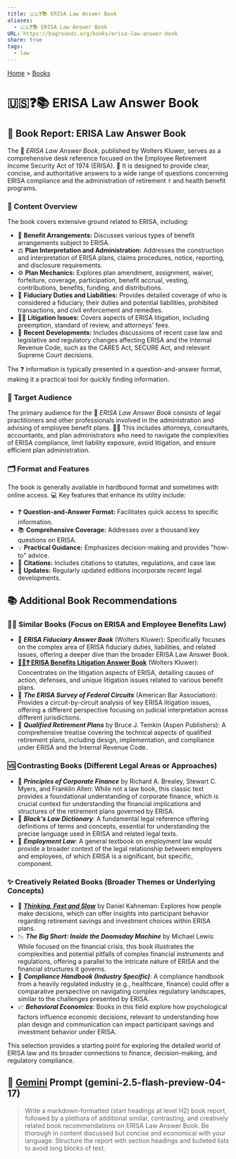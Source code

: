 ```yaml
---
title: 🇺🇸❓📚 ERISA Law Answer Book
aliases:
  - 🇺🇸❓📚 ERISA Law Answer Book
URL: https://bagrounds.org/books/erisa-law-answer-book
share: true
tags:
  - law
---
```

[Home](../index.md) > [Books](./index.md)  
# 🇺🇸❓📚 ERISA Law Answer Book  
## 📖 Book Report: ERISA Law Answer Book  
  
The 💼 *ERISA Law Answer Book*, published by Wolters Kluwer, serves as a comprehensive desk reference focused on the Employee Retirement Income Security Act of 1974 (ERISA). 📝 It is designed to provide clear, concise, and authoritative answers to a wide range of questions concerning ERISA compliance and the administration of retirement ⚕️ and health benefit programs.  
  
### 📑 Content Overview  
  
The book covers extensive ground related to ERISA, including:  
  
* 🤝 **Benefit Arrangements:** Discusses various types of benefit arrangements subject to ERISA.  
* ⚖️ **Plan Interpretation and Administration:** Addresses the construction and interpretation of ERISA plans, claims procedures, notice, reporting, and disclosure requirements.  
* ⚙️ **Plan Mechanics:** Explores plan amendment, assignment, waiver, forfeiture, coverage, participation, benefit accrual, vesting, contributions, benefits, funding, and distributions.  
* 👮 **Fiduciary Duties and Liabilities:** Provides detailed coverage of who is considered a fiduciary, their duties and potential liabilities, prohibited transactions, and civil enforcement and remedies.  
* 👨‍⚖️ **Litigation Issues:** Covers aspects of ERISA litigation, including preemption, standard of review, and attorneys' fees.  
* 📅 **Recent Developments:** Includes discussions of recent case law and legislative and regulatory changes affecting ERISA and the Internal Revenue Code, such as the CARES Act, SECURE Act, and relevant Supreme Court decisions.  
  
The ❓ information is typically presented in a question-and-answer format, making it a practical tool for quickly finding information.  
  
### 🎯 Target Audience  
  
The primary audience for the 💼 *ERISA Law Answer Book* consists of legal practitioners and other professionals involved in the administration and advising of employee benefit plans. 👨‍💼 This includes attorneys, consultants, accountants, and plan administrators who need to navigate the complexities of ERISA compliance, limit liability exposure, avoid litigation, and ensure efficient plan administration.  
  
### 🗂️ Format and Features  
  
The book is generally available in hardbound format and sometimes with online access. 💻 Key features that enhance its utility include:  
  
* ❓ **Question-and-Answer Format:** Facilitates quick access to specific information.  
* 📚 **Comprehensive Coverage:** Addresses over a thousand key questions on ERISA.  
* 💡 **Practical Guidance:** Emphasizes decision-making and provides "how-to" advice.  
* 📃 **Citations:** Includes citations to statutes, regulations, and case law.  
* 🔄 **Updates:** Regularly updated editions incorporate recent legal developments.  
  
## 📚 Additional Book Recommendations  
  
### 🧑‍⚖️ Similar Books (Focus on ERISA and Employee Benefits Law)  
  
* 📘 ***ERISA Fiduciary Answer Book*** (Wolters Kluwer): Specifically focuses on the complex area of ERISA fiduciary duties, liabilities, and related issues, offering a deeper dive than the broader ERISA Law Answer Book.  
* **[🧑‍⚖️❓ ERISA Benefits Litigation Answer Book](./erisa-benefits-litigation-answer-book.md)** (Wolters Kluwer): Concentrates on the litigation aspects of ERISA, detailing causes of action, defenses, and unique litigation issues related to various benefit plans.  
* 📘 ***The ERISA Survey of Federal Circuits*** (American Bar Association): Provides a circuit-by-circuit analysis of key ERISA litigation issues, offering a different perspective focusing on judicial interpretation across different jurisdictions.  
* 📘 ***Qualified Retirement Plans*** by Bruce J. Temkin (Aspen Publishers): A comprehensive treatise covering the technical aspects of qualified retirement plans, including design, implementation, and compliance under ERISA and the Internal Revenue Code.  
  
### 🆚 Contrasting Books (Different Legal Areas or Approaches)  
  
* 📘 ***Principles of Corporate Finance*** by Richard A. Brealey, Stewart C. Myers, and Franklin Allen: While not a law book, this classic text provides a foundational understanding of corporate finance, which is crucial context for understanding the financial implications and structures of the retirement plans governed by ERISA.  
* 📖 ***Black's Law Dictionary***: A fundamental legal reference offering definitions of terms and concepts, essential for understanding the precise language used in ERISA and related legal texts.  
* 📘 ***Employment Law***: A general textbook on employment law would provide a broader context of the legal relationship between employers and employees, of which ERISA is a significant, but specific, component.  
  
### ✨ Creatively Related Books (Broader Themes or Underlying Concepts)  
  
* 🧠 ***[Thinking, Fast and Slow](./thinking-fast-and-slow.md)*** by Daniel Kahneman: Explores how people make decisions, which can offer insights into participant behavior regarding retirement savings and investment choices within ERISA plans.  
* 📉 ***The Big Short: Inside the Doomsday Machine*** by Michael Lewis: While focused on the financial crisis, this book illustrates the complexities and potential pitfalls of complex financial instruments and regulations, offering a parallel to the intricate nature of ERISA and the financial structures it governs.  
* 🏢 ***Compliance Handbook (Industry Specific)***: A compliance handbook from a heavily regulated industry (e.g., healthcare, finance) could offer a comparative perspective on navigating complex regulatory landscapes, similar to the challenges presented by ERISA.  
* 📈 ***Behavioral Economics***: Books in this field explore how psychological factors influence economic decisions, relevant to understanding how plan design and communication can impact participant savings and investment behavior under ERISA.  
  
This selection provides a starting point for exploring the detailed world of ERISA law and its broader connections to finance, decision-making, and regulatory compliance.  
  
## 💬 [Gemini](../software/gemini.md) Prompt (gemini-2.5-flash-preview-04-17)  
> Write a markdown-formatted (start headings at level H2) book report, followed by a plethora of additional similar, contrasting, and creatively related book recommendations on ERISA Law Answer Book. Be thorough in content discussed but concise and economical with your language. Structure the report with section headings and bulleted lists to avoid long blocks of text.